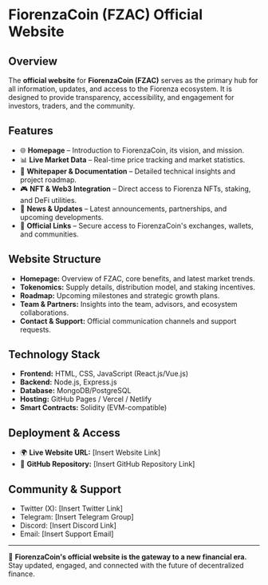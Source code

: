 # FiorenzaCoin (FZAC) Official Website

## **Overview**
The **official website** for **FiorenzaCoin (FZAC)** serves as the primary hub for all information, updates, and access to the Fiorenza ecosystem. It is designed to provide transparency, accessibility, and engagement for investors, traders, and the community.

## **Features**
- 🌐 **Homepage** – Introduction to FiorenzaCoin, its vision, and mission.
- 📊 **Live Market Data** – Real-time price tracking and market statistics.
- 📄 **Whitepaper & Documentation** – Detailed technical insights and project roadmap.
- 🎮 **NFT & Web3 Integration** – Direct access to Fiorenza NFTs, staking, and DeFi utilities.
- 📢 **News & Updates** – Latest announcements, partnerships, and upcoming developments.
- 🔗 **Official Links** – Secure access to FiorenzaCoin's exchanges, wallets, and communities.

## **Website Structure**
- **Homepage:** Overview of FZAC, core benefits, and latest market trends.
- **Tokenomics:** Supply details, distribution model, and staking incentives.
- **Roadmap:** Upcoming milestones and strategic growth plans.
- **Team & Partners:** Insights into the team, advisors, and ecosystem collaborations.
- **Contact & Support:** Official communication channels and support requests.

## **Technology Stack**
- **Frontend:** HTML, CSS, JavaScript (React.js/Vue.js)
- **Backend:** Node.js, Express.js
- **Database:** MongoDB/PostgreSQL
- **Hosting:** GitHub Pages / Vercel / Netlify
- **Smart Contracts:** Solidity (EVM-compatible)

## **Deployment & Access**
- 🌍 **Live Website URL:** [Insert Website Link]
- 💾 **GitHub Repository:** [Insert GitHub Repository Link]

## **Community & Support**
- Twitter (X): [Insert Twitter Link]
- Telegram: [Insert Telegram Group]
- Discord: [Insert Discord Link]
- Email: [Insert Support Email]

---
🚀 **FiorenzaCoin's official website is the gateway to a new financial era.** Stay updated, engaged, and connected with the future of decentralized finance.
